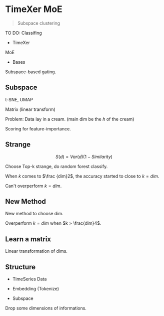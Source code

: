 # TimeXer MoE

> Subspace clustering

TO DO: Classifing

- TimeXer

MoE

- Bases

Subspace-based gating.

## Subspace

t-SNE, UMAP

Matrix (linear transform)

Problem: Data lay in a cream. (main dim be the $h$ of the cream)

Scoring for feature-importance.



## Strange

$$
S(d) = Var(d)(1 - Similarity)
$$

Choose Top-k strange, do random forest classify.

When $k$ comes to $\frac {dim}2$, the accuracy started to close to $k = dim$.

Can't overperform $k = dim$.

## New Method

New method to choose dim.

Overperform $k = dim$ when $k > \frac{dim}4$.

## Learn a matrix

Linear transformation of dims.

## Structure

- TimeSeries Data

- Embedding (Tokenize)

- Subspace

Drop some dimensions of informations.
